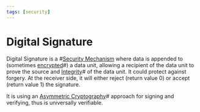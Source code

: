 ```yaml
---
tags: [security]
---
```


# Digital Signature

Digital Signature is a #[Security Mechanism](202209261402.md) where data is
appended to (sometimes [encrypted](202209281121.md)#) a data unit, allowing a
recipient of the data unit to prove the source and [Integrity](202210022154.md)#
of the data unit. It could protect against forgery. At the receiver side, it
will either reject (return value 0) or accept (return value 1) the signature.

It is using an [Asymmetric Cryptography](202203221212.md)# approach for signing
and verifying, thus is universally verifiable.
